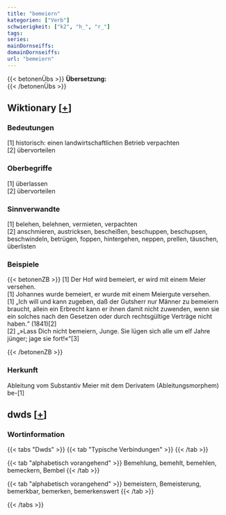 ```yaml
---
title: "bemeiern"
kategorien: ["Verb"]
schwierigkeit: ["k2", "h_", "r_"]
tags:
series:
mainDornseiffs:
domainDornseiffs:
url: "bemeiern"
---
```


{{< betonenÜbs >}}
**Übersetzung:**  
{{< /betonenÜbs >}}

## Wiktionary [[+](https://de.wiktionary.org/wiki/bemeiern)]

### Bedeutungen
[1] historisch: einen landwirtschaftlichen Betrieb verpachten  
[2] übervorteilen  

### Oberbegriffe
[1] überlassen  
[2] übervorteilen  

### Sinnverwandte
[1] belehen, belehnen, vermieten, verpachten  
[2] anschmieren, austricksen, bescheißen, beschuppen, beschupsen, beschwindeln, betrügen, foppen, hintergehen, neppen, prellen, täuschen, überlisten  

### Beispiele
{{< betonenZB >}}
[1] Der Hof wird bemeiert, er wird mit einem Meier versehen.  
[1] Johannes wurde bemeiert, er wurde mit einem Meiergute versehen.  
[1] „Ich will und kann zugeben, daß der Gutsherr nur Männer zu bemeiern braucht, allein ein Erbrecht kann er ihnen damit nicht zuwenden, wenn sie ein solches nach den Gesetzen oder durch rechtsgültige Verträge nicht haben.“ (1841)[2]  
[2] „»Lass Dich nicht bemeiern, Junge. Sie lügen sich alle um elf Jahre jünger; jage sie fort!«“[3]  

{{< /betonenZB >}}
### Herkunft
Ableitung vom Substantiv Meier mit dem Derivatem (Ableitungsmorphem) be-[1]  



## dwds [[+](https://www.dwds.de/wb/bemeiern)]

### Wortinformation
{{< tabs "Dwds" >}}
{{< tab "Typische Verbindungen" >}}
{{< /tab >}}

{{< tab "alphabetisch vorangehend" >}}
Bemehlung, bemehlt, bemehlen, bemeckern, Bembel
{{< /tab >}}

{{< tab "alphabetisch vorangehend" >}}
bemeistern, Bemeisterung, bemerkbar, bemerken, bemerkenswert
{{< /tab >}}

{{< /tabs >}}


